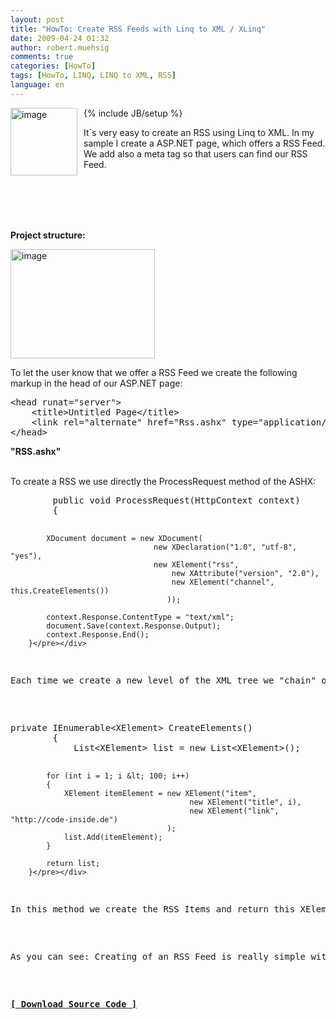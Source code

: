 ```yaml
---
layout: post
title: "HowTo: Create RSS Feeds with Linq to XML / XLinq"
date: 2009-04-24 01:32
author: robert.muehsig
comments: true
categories: [HowTo]
tags: [HowTo, LINQ, LINQ to XML, RSS]
language: en
---
```

{% include JB/setup %}
<a href="{{BASE_PATH}}/assets/wp-images-en/image83.png"><img style="border-right: 0px; border-top: 0px; margin: 0px 10px 0px 0px; border-left: 0px; border-bottom: 0px" height="108" alt="image" src="{{BASE_PATH}}/assets/wp-images-en/image-thumb98.png" width="107" align="left" border="0" /></a>  

<p>It&#180;s very easy to create an RSS using Linq to XML. In my sample I create a ASP.NET page, which offers a RSS Feed. We add also a meta tag so that users can find our RSS Feed.</p>

<br/><br/><br/><br/>

<!--more-->
<p><strong>Project structure:</strong></p>  
<p><a href="{{BASE_PATH}}/assets/wp-images-en/image84.png"><img style="border-right: 0px; border-top: 0px; border-left: 0px; border-bottom: 0px" height="175" alt="image" src="{{BASE_PATH}}/assets/wp-images-en/image-thumb99.png" width="231" border="0" /></a> </p>  <p>To let the user know that we offer a RSS Feed we create the following markup in the head of our ASP.NET page:</p>
<div class="wlWriterSmartContent" id="scid:812469c5-0cb0-4c63-8c15-c81123a09de7:50ae3ecc-c6dc-4b9c-80c9-38d5609d9613" style="padding-right: 0px; display: inline; padding-left: 0px; float: none; padding-bottom: 0px; margin: 0px; padding-top: 0px"><pre name="code" class="c#">&lt;head runat="server"&gt;
    &lt;title&gt;Untitled Page&lt;/title&gt;
    &lt;link rel="alternate" href="Rss.ashx" type="application/rss+xml" title="" id="rss" /&gt;
&lt;/head&gt;</pre></div>




<p><strong>&quot;RSS.ashx&quot;</strong>

  <br />To create a RSS we use directly the ProcessRequest method of the ASHX:</p>

<div class="wlWriterSmartContent" id="scid:812469c5-0cb0-4c63-8c15-c81123a09de7:64648015-9deb-447f-89c0-e70f11b13e11" style="padding-right: 0px; display: inline; padding-left: 0px; float: none; padding-bottom: 0px; margin: 0px; padding-top: 0px"><pre name="code" class="c#">        public void ProcessRequest(HttpContext context)
        {

            XDocument document = new XDocument(
                                    new XDeclaration("1.0", "utf-8", "yes"),
                                    new XElement("rss",
                                        new XAttribute("version", "2.0"),
                                        new XElement("channel", this.CreateElements())
                                       ));

            context.Response.ContentType = "text/xml";
            document.Save(context.Response.Output);
            context.Response.End();
        }</pre></div>

<p>Each time we create a new level of the XML tree we &quot;chain&quot; our XElements and return at the end the <a href="http://msdn.microsoft.com/en-us/library/system.xml.linq.xdocument.aspx">XDocument</a>. The RSS Items will be create in a seperate method called &quot;<strong>CreateElements</strong>&quot;:</p>

<div class="wlWriterSmartContent" id="scid:812469c5-0cb0-4c63-8c15-c81123a09de7:11c28e5c-b853-46b1-ab86-9a80c6b250d1" style="padding-right: 0px; display: inline; padding-left: 0px; float: none; padding-bottom: 0px; margin: 0px; padding-top: 0px"><pre name="code" class="c#">private IEnumerable&lt;XElement&gt; CreateElements()
        {
            List&lt;XElement&gt; list = new List&lt;XElement&gt;();

            for (int i = 1; i &lt; 100; i++)
            {
                XElement itemElement = new XElement("item",
                                            new XElement("title", i),
                                            new XElement("link", "http://code-inside.de")
                                       );
                list.Add(itemElement);
            }

            return list;
        }</pre></div>

<p>In this method we create the RSS Items and return this XElement list to the ASHX handler. </p>

<p>As you can see: Creating of an RSS Feed is really simple with Linq to&#160; Xml. :)</p>

<p><strong><a href="{{BASE_PATH}}/assets/files/democode/xlinqrss/xlinqrss.zip">[ Download Source Code ]</a></strong></p>

